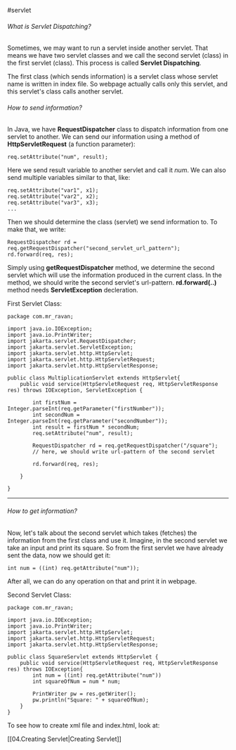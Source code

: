 #servlet 
###### What is Servlet Dispatching?

Sometimes, we may want to run a servlet inside another servlet. That means we have two servlet classes and we call the second servlet (class) in the first servlet (class). This process is called **Servlet Dispatching**.

The first class (which sends information) is a servlet class whose servlet name is written in index file. So webpage actually calls only this servlet, and this servlet's class calls another servlet.

###### How to send information?

In Java, we have **RequestDispatcher** class to dispatch information from one servlet to another. We can send our information using a method of **HttpServletRequest** (a function parameter):

	req.setAttribute("num", result);
Here we send result variable to another servlet and call it *num*. We can also send multiple variables similar to that, like:

	req.setAttribute("var1", x1);
	req.setAttribute("var2", x2);
	req.setAttribute("var3", x3);
	...

Then we should determine the class (servlet) we send information to. To make that, we write:

	RequestDispatcher rd = req.getRequestDispatcher("second_servlet_url_pattern");
	rd.forward(req, res); 
	
Simply using **getRequestDispatcher** method, we determine the second servlet which will use the information produced in the current class. In the method, we should write the second servlet's url-pattern. 
**rd.forward(..)** method needs **ServletException** decleration.

First Servlet Class:

	package com.mr_ravan;

	import java.io.IOException;
	import java.io.PrintWriter;
	import jakarta.servlet.RequestDispatcher;
	import jakarta.servlet.ServletException;
	import jakarta.servlet.http.HttpServlet;
	import jakarta.servlet.http.HttpServletRequest;
	import jakarta.servlet.http.HttpServletResponse;
	
	public class MultiplicationServlet extends HttpServlet{
		public void service(HttpServletRequest req, HttpServletResponse res) throws IOException, ServletException {
		
			int firstNum = Integer.parseInt(req.getParameter("firstNumber"));
			int secondNum = Integer.parseInt(req.getParameter("secondNumber"));
			int result = firstNum * secondNum;
			req.setAttribute("num", result);
			
			RequestDispatcher rd = req.getRequestDispatcher("/square"); 
			// here, we should write url-pattern of the second servlet
			
			rd.forward(req, res);
		
		}
	
	}

----

###### How to get information?

Now, let's talk about the second servlet which takes (fetches) the information from the first class and use it. 
Imagine, in the second servlet we take an input and print its square. So from the first servlet we have already sent the data, now we should get it:

	int num = ((int) req.getAttribute("num"));

After all, we can do any operation on that and print it in webpage.


Second Servlet Class:

	package com.mr_ravan;
	
	import java.io.IOException;
	import java.io.PrintWriter;
	import jakarta.servlet.http.HttpServlet;
	import jakarta.servlet.http.HttpServletRequest;
	import jakarta.servlet.http.HttpServletResponse;
	
	public class SquareServlet extends HttpServlet {
		public void service(HttpServletRequest req, HttpServletResponse res) throws IOException{
			int num = ((int) req.getAttribute("num"))
			int squareOfNum = num * num;
			
			PrintWriter pw = res.getWriter();
			pw.println("Square: " + squareOfNum);
		}
	}

To see how to create xml file and index.html, look at:

[[04.Creating Servlet|Creating Servlet]]

